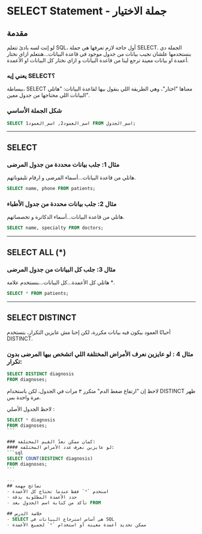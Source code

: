 # SELECT Statement - جملة الاختيار 

## مقدمة
لو إنت لسه بادئ تتعلم SQL، أول حاجة لازم تعرفها هي جملة SELECT. الجملة دي بنستخدمها علشان نجيب بيانات من جدول موجود في قاعدة البيانات...هنتعلم ازاي نختار أعمدة او بيانات معينة ترجع لينا من قاعدة البيانات و ازاي نختار كل البيانات او الأعمدة. 

### يعني إيه SELECT؟
ببساطة، SELECT معناها "اختار"، وهي الطريقة اللي بنقول بيها لقاعدة البيانات: "هاتلي البيانات اللي محتاجها من جدول معين".

### شكل الجملة الأساسي
```sql
SELECT اسم_العمود2, اسم_العمود1 FROM اسم_الجدول;
```
---


## SELECT

### مثال 1: جلب بيانات محددة من جدول المرضى
هاتلي من قاعدة البيانات...أسماء المرضى و ارقام تليفوناتهم.

```sql
SELECT name, phone FROM patients;
```

### مثال 2: جلب بيانات محددة من جدول الأطباء
هاتلي من قاعدة البيانات...أسماء الدكاترة  و تخصصاتهم.

```sql
SELECT name, specialty FROM doctors;
```
---
## SELECT ALL (*)

### مثال 3: جلب كل البيانات من جدول المرضى
هاتلي كل الأعمدة...كل البيانات...بنستخدم علامة *.

```sql
SELECT * FROM patients;
```
---
## SELECT DISTINCT 
أحيانًا العمود بيكون فيه بيانات مكررة، لكن إحنا مش عايزين التكرار، بنستخدم DISTINCT.

### مثال 4 : لو عايزين نعرف الأمراض المختلفة اللي اتشخص بيها المرضى بدون تكرار:

```sql
SELECT DISTINCT diagnosis
FROM diagnoses;
```
لاحظ إن "ارتفاع ضغط الدم" متكرر ٣ مرات في الجدول، لكن باستخدام DISTINCT ظهر مرة واحدة بس.

لاحظ الجدول الأصلي : 
````sql
SELECT * diagnosis
FROM diagnoses;
```

### كمان ممكن نعدّ القيم المختلفة:
#### لو عايزين نعرف عدد الأمراض المختلفة:
```sql
SELECT COUNT(DISTINCT diagnosis)
FROM diagnoses;
```

---
## نصائح مهمة
- استخدم `*` فقط عندما تحتاج كل الأعمدة
- حدد الأعمدة المطلوبة بدقة
- تأكد من كتابة اسم الجدول بعد FROM

## خلاصة الدرس
- SELECT هي أساس استرجاع البيانات في SQL
- ممكن تحديد أعمدة معينة أو استخدام `*` لجميع الأعمدة